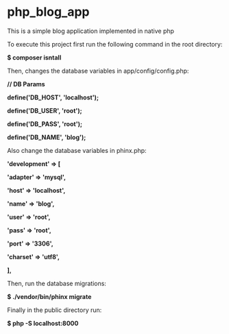 # php_blog_app
This is a simple blog application implemented in native php


To execute this project first run the following command in the root directory:

<b> $ composer isntall </b>

Then, changes the database variables in app/config/config.php:

<b>
<p>// DB Params</p>
<p>define('DB_HOST', 'localhost');</p>
<p>define('DB_USER', 'root');</p>
<p>define('DB_PASS', 'root');</p>
<p>define('DB_NAME', 'blog');</p>
</b>

Also change the database variables in phinx.php:

<b>
<p>'development' => [ </p>
    <p> 'adapter' => 'mysql',</p>
    <p> 'host' => 'localhost',</p>
    <p> 'name' => 'blog',</p>
    <p> 'user' => 'root',</p>
    <p> 'pass' => 'root',</p>
    <p> 'port' => '3306',</p>
    <p> 'charset' => 'utf8',</p>
<p>],
</b>

Then, run the database migrations:

<b> $ ./vendor/bin/phinx migrate </b>

Finally in the public directory run:

<b> $ php -S localhost:8000 </b>


